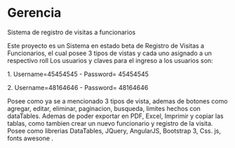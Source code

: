 # Gerencia
Sistema de registro de visitas a funcionarios
<p>Este proyecto es un Sistema en estado beta de Registro de Visitas a Funcionarios, el cual posee 3 tipos de vistas y cada uno asignado a un respectivo roll Los usuarios y claves para el ingreso a los usuarios son:
<p>1. Username=45454545 - Password= 45454545
<p>2. Username=48164646 - Password= 48164646
<p>Posee como ya se a mencionado 3 tipos de vista, ademas de botones como agregar, editar, eliminar, paginacion, busqueda, limites hechos con dataTables. Ademas de poder exportar en PDF, Excel, Imprimir y copiar las tablas, como tambien crear un nuevo funcionario y registro de la visita.
Posee como librerias DataTables, JQuery, AngularJS, Bootstrap 3, Css. js, fonts awesone .

